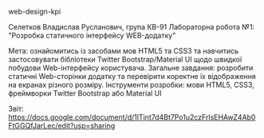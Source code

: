 web-design-kpi

Селетков Владислав Русланович, група КВ-91 Лабораторна робота №1: "Розробка статичного інтерфейсу WEB-додатку"

Мета: ознайомитись із засобами мов HTML5 та CSS3 та навчитись застосовувати бібліотеки Twitter Bootstrap/Material UI щодо швидкої побудови Web-інтерфейсу користувача. Загальне завдання: розробити статичні Web-сторінки додатку та перевірити коректне їх відображення на екранах різного розміру. Інструменти розробки: мови HTML5, CSS3, фреймворки Twitter Bootstrap або Material UI

Звіт: https://docs.google.com/document/d/1lTjnt7d4Bt7Po1u2czFrIsEHAwZ4Ab0FtGGQfJarLec/edit?usp=sharing
